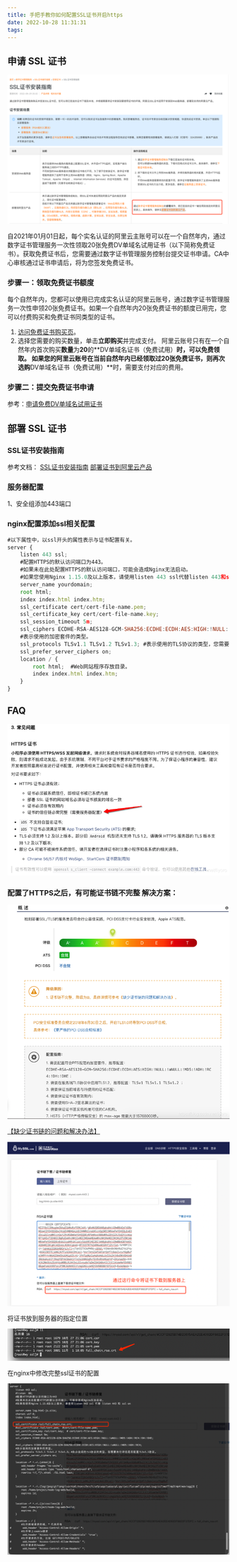 ```yaml
---
title: 手把手教你如何配置SSL证书开启https
date: 2022-10-28 11:31:31
tags:
---
```


## 申请 SSL 证书

![](/images/page/20221031/ssl2.png)

自2021年01月01日起，每个实名认证的阿里云主账号可以在一个自然年内，通过数字证书管理服务一次性领取20张免费DV单域名试用证书（以下简称免费证书）。获取免费证书后，您需要通过数字证书管理服务控制台提交证书申请。CA中心审核通过证书申请后，将为您签发免费证书。

### 步骤一：领取免费证书额度

每个自然年内，您都可以使用已完成实名认证的阿里云账号，通过数字证书管理服务一次性申领20张免费证书。如果一个自然年内20张免费证书的额度已用完，您可以付费购买和免费证书同类型的证书。

1. [访问免费证书购买页](https://common-buy.aliyun.com/?spm=a2c4g.11186623.0.0.40cf4724805YgY&amp;commodityCode=cas_dv_public_cn&amp;request=%7B%22product%22%3A%22free_product%22%7D)。
2. 选择您需要的购买数量，单击**立即购买**并完成支付。
阿里云账号只有在一个自然年内首次购买**数量**为**20**的**DV单域名证书（免费试用）**时，可以免费领取。
如果您的阿里云账号在当前自然年内已经领取过20张免费证书，则再次选购**DV单域名证书（免费试用）**时，需要支付对应的费用。


### 步骤二：提交免费证书申请

参考：[申请免费DV单域名试用证书](https://help.aliyun.com/document_detail/156645.htm?spm=5176.smartservice_service_robot_chat_new.0.0.46493f1bVjZpqO#section-z1b-xa0-5tj)



## 部署 SSL 证书

### SSL证书安装指南

参考文档：
[SSL证书安装指南](https://help.aliyun.com/document_detail/109827.htm?spm=a2c4g.11186623.0.0.40cf4724805YgY#concept-95505-zh)
[部署证书到阿里云产品](https://help.aliyun.com/document_detail/98575.htm?spm=a2c4g.11186623.0.0.d13b4724180SLs#task-2512206)


### 服务器配置

1、安全组添加443端口

### nginx配置添加ssl相关配置

```js
#以下属性中，以ssl开头的属性表示与证书配置有关。
server {
    listen 443 ssl;
    #配置HTTPS的默认访问端口为443。
    #如果未在此处配置HTTPS的默认访问端口，可能会造成Nginx无法启动。
    #如果您使用Nginx 1.15.0及以上版本，请使用listen 443 ssl代替listen 443和ssl on。
    server_name yourdomain;
    root html;
    index index.html index.htm;
    ssl_certificate cert/cert-file-name.pem;  
    ssl_certificate_key cert/cert-file-name.key; 
    ssl_session_timeout 5m;
    ssl_ciphers ECDHE-RSA-AES128-GCM-SHA256:ECDHE:ECDH:AES:HIGH:!NULL:!aNULL:!MD5:!ADH:!RC4;
    #表示使用的加密套件的类型。
    ssl_protocols TLSv1.1 TLSv1.2 TLSv1.3; #表示使用的TLS协议的类型，您需要自行评估是否配置TLSv1.1协议。
    ssl_prefer_server_ciphers on;
    location / {
        root html;  #Web网站程序存放目录。
        index index.html index.htm;
    }
}
```

## FAQ

![](/images/page/20221031/ssl3.png)

### 配置了HTTPS之后，有可能证书链不完整 解决方案：

![](/images/page/20221031/ssl4.png)

[【缺少证书链的问题和解决办法】](https://blog.myssl.com/faq-miss-ca-certificate/)

![](/images/page/20221031/ssl5.png)

将证书放到服务器的指定位置

![](/images/page/20221031/ssl6.png)

在nginx中修改完整ssl证书的配置

![](/images/page/20221031/ssl7.png)